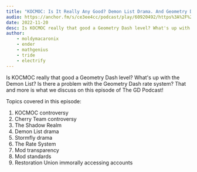 ```yaml
---
title: "KOCMOC: Is It Really Any Good? Demon List Drama. And Geometry Dash Rate System Problems."
audio: https://anchor.fm/s/ce3ee4cc/podcast/play/60920492/https%3A%2F%2Fd3ctxlq1ktw2nl.cloudfront.net%2Fstaging%2F2022-10-20%2F298130221-44100-2-dc3ed4c8c382b.m4a
date: 2022-11-20
desc: Is KOCMOC really that good a Geometry Dash level? What's up with the Demon List? Is there a problem with the Geometry Dash rate system? That and more is what we discuss on this episode of The GD Podcast!
author:
    - moldymacaronix
    - ender
    - mathgenius
    - tride
    - electrify
---
```


Is KOCMOC really that good a Geometry Dash level? What's up with the Demon List? Is there a problem with the Geometry Dash rate system? That and more is what we discuss on this episode of The GD Podcast!

Topics covered in this episode:

1. KOCMOC controversy
2. Cherry Team controversy
3. The Shadow Realm
4. Demon List drama
5. Stormfly drama
6. The Rate System
7. Mod transparency
8. Mod standards
9. Restoration Union immorally accessing accounts